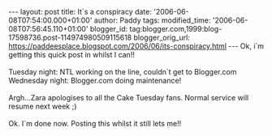 \-\-- layout: post title: It\`s a conspiracy date:
\'2006-06-08T07:54:00.000+01:00\' author: Paddy tags: modified\_time:
\'2006-06-08T07:56:45.110+01:00\' blogger\_id:
tag:blogger.com,1999:blog-17598736.post-114974980509115618
blogger\_orig\_url:
https://paddeesplace.blogspot.com/2006/06/its-conspiracy.html \-\-- Ok,
i\`m getting this quick post in whilst I can!!\
\
Tuesday night: NTL working on the line, couldn\`t get to Blogger.com\
Wednesday night: Blogger.com doing maintenance!\
\
Argh\...Zara apologises to all the Cake Tuesday fans. Normal service
will resume next week ;)\
\
Ok. I\`m done now. Posting this whilst it still lets me!!
